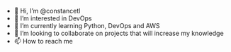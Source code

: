 - 👋 Hi, I’m @constancetl
- 👀 I’m interested in DevOps
- 🌱 I’m currently learning Python, DevOps and AWS
- 💞️ I’m looking to collaborate on projects that will increase my knowledge
- 📫 How to reach me 

<!---
constancetl/constancetl is a ✨ special ✨ repository because its `README.md` (this file) appears on your GitHub profile.
You can click the Preview link to take a look at your changes.
--->
